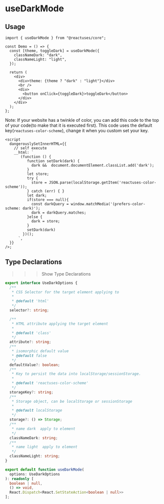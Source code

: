 # useDarkMode

## Usage

```tsx
import { useDarkMode } from "@reactuses/core";

const Demo = () => {
  const [theme, toggleDark] = useDarkMode({
    classNameDark: "dark",
    classNameLight: "light",
  });

  return (
    <div>
      <div>theme: {theme ? "dark" : "light"}</div>
      <br />
      <div>
        <button onClick={toggleDark}>toggleDark</button>
      </div>
    </div>
  );
};
```

Note: If your website has a twinkle of color, you can add this code to the top of your code(to make that it is executed first). This code uses the default key(`reactuses-color-scheme`), change it when you custom set your key.

```tsx
<script
  dangerouslySetInnerHTML={{
    // self execute
    __html: `
       (function () {
          function setDark(dark) {
            dark &&  document.documentElement.classList.add('dark');
          }
          let store;
          try {
            store = JSON.parse(localStorage.getItem('reactuses-color-scheme'));
          } catch (err) { }
          let dark;
          if(store === null){
            const darkQuery = window.matchMedia('(prefers-color-scheme: dark)');
            dark = darkQuery.matches;
          }else {
            dark = store;
          }
          setDark(dark)
        })();
      `,
  }}
/>;
```

## Type Declarations

> > > Show Type Declarations

```ts
export interface UseDarkOptions {
  /**
   * CSS Selector for the target element applying to
   *
   * @default 'html'
   */
  selector?: string;

  /**
   * HTML attribute applying the target element
   *
   * @default 'class'
   */
  attribute?: string;
  /**
   * isomorphic default value
   * @default false
   */
  defaultValue?: boolean;
  /**
   * Key to persist the data into localStorage/sessionStorage.
   *
   * @default 'reactuses-color-scheme'
   */
  storageKey?: string;
  /**
   * Storage object, can be localStorage or sessionStorage
   *
   * @default localStorage
   */
  storage?: () => Storage;
  /**
   * name dark  apply to element
   */
  classNameDark: string;
  /**
   * name light  apply to element
   */
  classNameLight: string;
}

export default function useDarkMode(
  options: UseDarkOptions
): readonly [
  boolean | null,
  () => void,
  React.Dispatch<React.SetStateAction<boolean | null>>
];
```

> > >
